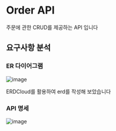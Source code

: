# Order API

주문에 관한 CRUD를 제공하는 API 입니다

## 요구사항 분석

### ER 다이어그램
![image](https://github.com/dduneon/whatap-labs-task-order/assets/84072084/98c9ae86-471d-4ea0-82fc-cd9633f852f5)

ERDCloud를 활용하여 erd를 작성해 보았습니다

### API 명세
![image](https://github.com/dduneon/whatap-labs-task-order/assets/84072084/7e8bd1ec-02f3-448a-b31a-8308fc94e80b)

